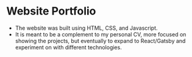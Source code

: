 
# Website Portfolio

* The website was built using HTML, CSS, and Javascript.
* It is meant to be a complement to my personal CV, more focused on showing the projects, but eventually to expand to React/Gatsby and experiment on with different technologies.
